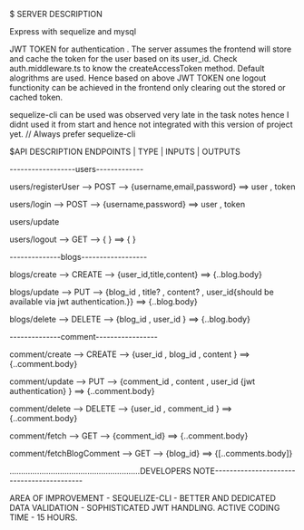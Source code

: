 $ SERVER DESCRIPTION

Express with sequelize and mysql

JWT TOKEN for authentication . The server assumes the frontend will store and cache the token for the user based on its user_id. Check auth.middleware.ts to know the createAccessToken method. Default alogrithms are used.
Hence based on above JWT TOKEN one logout functionity can be achieved in the frontend only clearing out the stored or cached token.

sequelize-cli can be used was observed very late in the task notes hence I didnt used it from start and hence not integrated with this version of project yet. // Always prefer sequelize-cli

$API DESCRIPTION
ENDPOINTS | TYPE | INPUTS | OUTPUTS

------------------users-------------

users/registerUser --> POST --> {username,email,password} ==> user , token

users/login --> POST --> {username,password} ==> user , token

users/update

users/logout --> GET --> { } ==> { }

--------------blogs------------------

blogs/create --> CREATE --> {user_id,title,content} ==> {..blog.body}

blogs/update --> PUT --> {blog_id , title? , content? , user_id{should be available via jwt authentication.}} ==> {..blog.body}

blogs/delete --> DELETE --> {blog_id , user_id } ==> {..blog.body}

--------------comment-----------------

comment/create --> CREATE --> {user_id , blog_id , content } ==> {..comment.body}

comment/update --> PUT --> {comment_id , content , user_id {jwt authentication} } ==> {..comment.body}

comment/delete --> DELETE --> {user_id , comment_id } ==> {..comment.body}

comment/fetch --> GET --> {comment_id} ==> {..comment.body}

comment/fetchBlogComment --> GET --> {blog_id} ==> {[..comments.body]}

.........................................................DEVELOPERS NOTE------------------------------------------

AREA OF IMPROVEMENT - SEQUELIZE-CLI - BETTER AND DEDICATED DATA VALIDATION - SOPHISTICATED JWT HANDLING.
ACTIVE CODING TIME - 15 HOURS.
